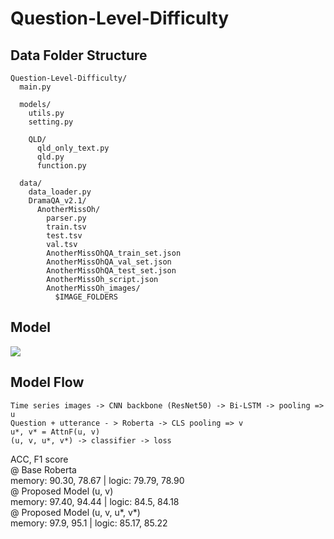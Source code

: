 # Question-Level-Difficulty

## Data Folder Structure
```
Question-Level-Difficulty/
  main.py
  
  models/
    utils.py
    setting.py
    
    QLD/
      qld_only_text.py
      qld.py
      function.py
      
  data/
    data_loader.py
    DramaQA_v2.1/
      AnotherMissOh/
        parser.py
        train.tsv
        test.tsv
        val.tsv
        AnotherMissOhQA_train_set.json
        AnotherMissOhQA_val_set.json
        AnotherMissOhQA_test_set.json
        AnotherMissOh_script.json
        AnotherMissOh_images/
          $IMAGE_FOLDERS
```
## Model
<img src='https://user-images.githubusercontent.com/55969260/114975390-27e20c80-9ebf-11eb-932c-b05ee0b2a1ce.png'>

## Model Flow

```
Time series images -> CNN backbone (ResNet50) -> Bi-LSTM -> pooling => u
Question + utterance - > Roberta -> CLS pooling => v 
u*, v* = AttnF(u, v)
(u, v, u*, v*) -> classifier -> loss
```
ACC, F1 score <br>
@ Base Roberta <br>
memory: 90.30, 78.67 | logic: 79.79, 78.90 <br>
@ Proposed Model (u, v)<br>
memory: 97.40, 94.44 | logic: 84.5, 84.18 <br>
@ Proposed Model (u, v, u*, v*) <br>
memory: 97.9, 95.1 | logic: 85.17, 85.22 <br>
